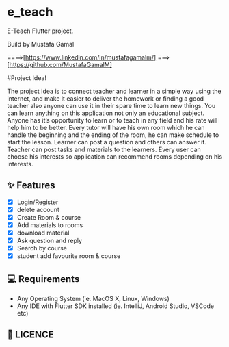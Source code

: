 # e_teach

E-Teach Flutter project.

Build by Mustafa Gamal 

====>[https://www.linkedin.com/in/mustafagamalm/]
===> [https://github.com/MustafaGamalM]

#Project Idea! 


The project Idea is to connect teacher and learner in a simple way using the internet, and make it easier to deliver the homework or finding a good teacher also anyone can use it in their spare time to learn new things.
You can learn anything on this application not only an educational subject.
Anyone has it’s opportunity to learn or to teach in any field and his rate will help him to be better.
Every tutor will have his own room which he can handle the beginning and the ending of the room, he can make schedule to start the lesson.
Learner can post a question and others can answer it.
Teacher can post tasks and materials to the learners.
Every user can choose his interests so application can recommend rooms depending on his interests.

## ✨ Features

- [x] Login/Register
- [x] delete account
- [x] Create Room & course
- [x] Add materials to rooms 
- [x] download material
- [x] Ask question and reply 
- [x] Search by course
- [x] student add favourite room & course

## 💻 Requirements

- Any Operating System (ie. MacOS X, Linux, Windows)
- Any IDE with Flutter SDK installed (ie. IntelliJ, Android Studio, VSCode etc)

## 🔖 LICENCE

